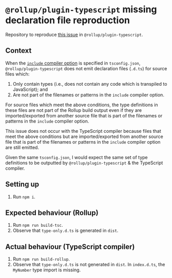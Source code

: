 # `@rollup/plugin-typescript` missing declaration file reproduction

Repository to reproduce [this issue](https://github.com/rollup/plugins/issues/1554) in `@rollup/plugin-typescript`.

## Context

When the [`include` compiler option](https://www.typescriptlang.org/tsconfig#include) is specified in `tsconfig.json`, `@rollup/plugin-typescript` does not emit declaration files (`.d.ts`) for source files which:

1. Only contain types (i.e., does not contain any code which is transpiled to JavaScript); and
1. Are not part of the filenames or patterns in the `include` compiler option.

For source files which meet the above conditions, the type definitions in these files are not part of the Rollup build output even if they are imported/exported from another source file that is part of the filenames or patterns in the `include` compiler option.

This issue does not occur with the TypeScript compiler because files that meet the above conditions but are imported/exported from another source file that is part of the filenames or patterns in the `include` compiler option are still emitted.

Given the same `tsconfig.json`, I would expect the same set of type definitions to be outputted by `@rollup/plugin-typescript` & the TypeScript compiler.

## Setting up

1. Run `npm i`.

## Expected behaviour (Rollup)

1. Run `npm run build-tsc`.
1. Observe that `type-only.d.ts` is generated in `dist`.

## Actual behaviour (TypeScript compiler)

1. Run `npm run build-rollup`.
1. Observe that `type-only.d.ts` is not generated in `dist`.
   In `index.d.ts`, the `MyNumber` type import is missing.
